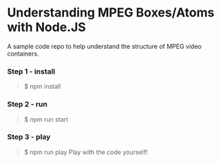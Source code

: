 Understanding MPEG Boxes/Atoms with Node.JS
===

A sample code repo to help understand the structure of MPEG video containers.

### Step 1 - install
>$ npm install

### Step 2 - run
>$ npm run start

### Step 3 - play
>$ npm run play
Play with the code yourself!

